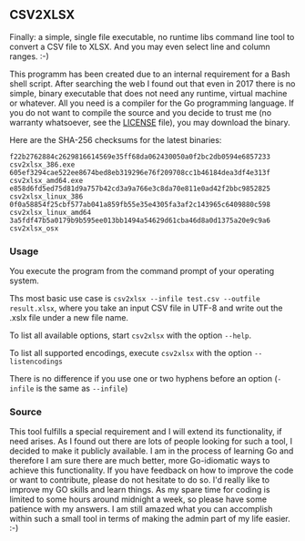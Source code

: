 ## CSV2XLSX

Finally: a simple, single file executable, no runtime libs command line tool to convert
a CSV file to XLSX. And you may even select line and column ranges. :-)

This programm has been created due to an internal requirement for a Bash shell script. After searching
the web I found out that even in 2017 there is no simple, binary executable that does not need any
runtime, virtual machine or whatever. All you need is a compiler for the Go programming language.
If you do not want to compile the source and you decide to trust me (no warranty whatsoever, see the
[LICENSE](./LICENSE) file), you may download the binary.

Here are the SHA-256 checksums for the latest binaries:

    f22b2762884c2629816614569e35ff68da062430050a0f2bc2db0594e6857233  csv2xlsx_386.exe
    605ef3294cae522ee8674bed8eb319296e76f209708cc1b46184dea3df4e313f  csv2xlsx_amd64.exe
    e858d6fd5ed75d81d9a757b42cd3a9a766e3c8da70e811e0ad42f2bbc9852825  csv2xlsx_linux_386
    0f0a58854f25cbf577ab041a859fb55e35e4305fa3af2c143965c6409880c598  csv2xlsx_linux_amd64
    3a5fdf47b5a0179b9b595ee013bb1494a54629d61cba46d8a0d1375a20e9c9a6  csv2xlsx_osx

### Usage

You execute the program from the command prompt of your operating system.

Ths most basic use case is `csv2xlsx --infile test.csv --outfile result.xlsx`, where you
take an input CSV file in UTF-8 and write out the .xslx file under a new file name.

To list all available options, start `csv2xlsx` with the option `--help`.

To list all supported encodings, execute `csv2xlsx` with the option `--listencodings`

There is no difference if you use one or two hyphens before an option (`-infile` is the same as `--infile`)

### Source

This tool fulfills a special requirement and I will extend its functionality, if need arises. As I found out there are lots 
of people looking for such a tool, I decided to make it publicly available. I am in the process of learning Go and therefore
I am sure there are much better, more Go-idiomatic ways to achieve this functionality. If you have feedback on how to improve
the code or want to contribute, please do not hesitate to do so. I'd really like to improve my GO skills and learn things.
As my spare time for coding is limited to some hours around midnight a week, so please have some patience with my answers.
I am still amazed what you can accomplish within such a small tool in terms of making the admin part of my life easier. :-)


